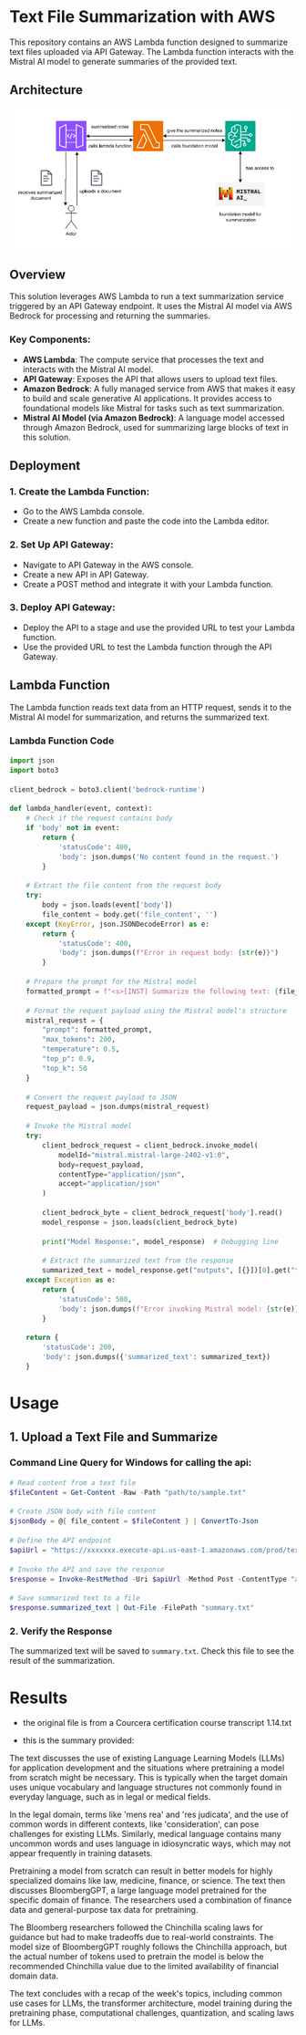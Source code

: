 # Text File Summarization with AWS

This repository contains an AWS Lambda function designed to summarize text files uploaded via API Gateway. The Lambda function interacts with the Mistral AI model to generate summaries of the provided text.

## Architecture

![Architecture Diagram](architecture.png)


## Overview

This solution leverages AWS Lambda to run a text summarization service triggered by an API Gateway endpoint. It uses the Mistral AI model via AWS Bedrock for processing and returning the summaries.

### Key Components:
- **AWS Lambda**: The compute service that processes the text and interacts with the Mistral AI model.
- **API Gateway**: Exposes the API that allows users to upload text files.
- **Amazon Bedrock**: A fully managed service from AWS that makes it easy to build and scale generative AI applications. It provides access to foundational models like Mistral for tasks such as text summarization.
- **Mistral AI Model (via Amazon Bedrock)**: A language model accessed through Amazon Bedrock, used for summarizing large blocks of text in this solution.

## Deployment

### 1. Create the Lambda Function:
- Go to the AWS Lambda console.
- Create a new function and paste the code into the Lambda editor.

### 2. Set Up API Gateway:
- Navigate to API Gateway in the AWS console.
- Create a new API in API Gateway.
- Create a POST method and integrate it with your Lambda function.

### 3. Deploy API Gateway:
- Deploy the API to a stage and use the provided URL to test your Lambda function.
- Use the provided URL to test the Lambda function through the API Gateway.

## Lambda Function

The Lambda function reads text data from an HTTP request, sends it to the Mistral AI model for summarization, and returns the summarized text.

### Lambda Function Code

```python
import json
import boto3

client_bedrock = boto3.client('bedrock-runtime')

def lambda_handler(event, context):
    # Check if the request contains body
    if 'body' not in event:
        return {
            'statusCode': 400,
            'body': json.dumps('No content found in the request.')
        }

    # Extract the file content from the request body
    try:
        body = json.loads(event['body'])
        file_content = body.get('file_content', '')
    except (KeyError, json.JSONDecodeError) as e:
        return {
            'statusCode': 400,
            'body': json.dumps(f"Error in request body: {str(e)}")
        }

    # Prepare the prompt for the Mistral model
    formatted_prompt = f"<s>[INST] Summarize the following text: {file_content} [/INST]"

    # Format the request payload using the Mistral model's structure
    mistral_request = {
        "prompt": formatted_prompt,
        "max_tokens": 200,
        "temperature": 0.5,
        "top_p": 0.9,
        "top_k": 50
    }

    # Convert the request payload to JSON
    request_payload = json.dumps(mistral_request)

    # Invoke the Mistral model
    try:
        client_bedrock_request = client_bedrock.invoke_model(
            modelId="mistral.mistral-large-2402-v1:0",
            body=request_payload,
            contentType="application/json",
            accept="application/json"
        )
        
        client_bedrock_byte = client_bedrock_request['body'].read()
        model_response = json.loads(client_bedrock_byte)

        print("Model Response:", model_response)  # Debugging line
        
        # Extract the summarized text from the response
        summarized_text = model_response.get("outputs", [{}])[0].get("text", "No text generated.")
    except Exception as e:
        return {
            'statusCode': 500,
            'body': json.dumps(f"Error invoking Mistral model: {str(e)}")
        }

    return {
        'statusCode': 200,
        'body': json.dumps({'summarized_text': summarized_text})
    }

```

# Usage

## 1. Upload a Text File and Summarize

### Command Line Query for Windows for calling the api:
```powershell
# Read content from a text file
$fileContent = Get-Content -Raw -Path "path/to/sample.txt"

# Create JSON body with file content
$jsonBody = @{ file_content = $fileContent } | ConvertTo-Json

# Define the API endpoint
$apiUrl = "https://xxxxxxx.execute-api.us-east-1.amazonaws.com/prod/text"

# Invoke the API and save the response
$response = Invoke-RestMethod -Uri $apiUrl -Method Post -ContentType "application/json" -Body $jsonBody

# Save summarized text to a file
$response.summarized_text | Out-File -FilePath "summary.txt"
```
### 2. Verify the Response
The summarized text will be saved to `summary.txt`. Check this file to see the result of the summarization.

# Results

- the original file is from a Courcera certification course transcript 1.14.txt

- this is the summary provided:

The text discusses the use of existing Language Learning Models (LLMs) for application development and the situations where pretraining a model from scratch might be necessary. This is typically when the target domain uses unique vocabulary and language structures not commonly found in everyday language, such as in legal or medical fields.

In the legal domain, terms like 'mens rea' and 'res judicata', and the use of common words in different contexts, like 'consideration', can pose challenges for existing LLMs. Similarly, medical language contains many uncommon words and uses language in idiosyncratic ways, which may not appear frequently in training datasets.

Pretraining a model from scratch can result in better models for highly specialized domains like law, medicine, finance, or science. The text then discusses BloombergGPT, a large language model pretrained for the specific domain of finance. The researchers used a combination of finance data and general-purpose tax data for pretraining.

The Bloomberg researchers followed the Chinchilla scaling laws for guidance but had to make tradeoffs due to real-world constraints. The model size of BloombergGPT roughly follows the Chinchilla approach, but the actual number of tokens used to pretrain the model is below the recommended Chinchilla value due to the limited availability of financial domain data.

The text concludes with a recap of the week's topics, including common use cases for LLMs, the transformer architecture, model training during the pretraining phase, computational challenges, quantization, and scaling laws for LLMs.
